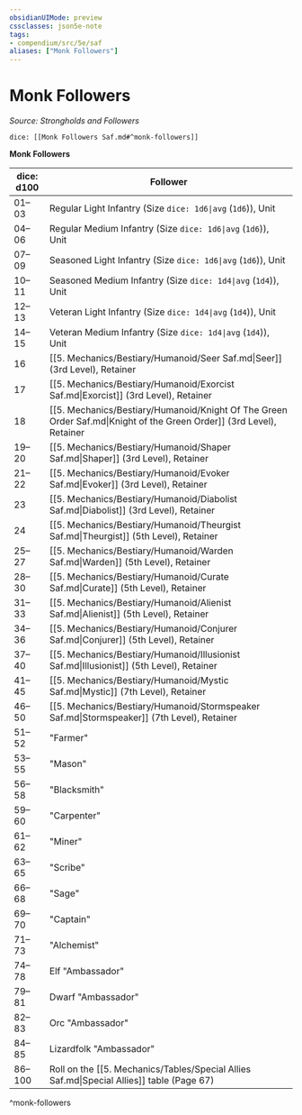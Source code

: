 ```yaml
---
obsidianUIMode: preview
cssclasses: json5e-note
tags:
- compendium/src/5e/saf
aliases: ["Monk Followers"]
---
```

# Monk Followers
*Source: Strongholds and Followers* 

`dice: [[Monk Followers Saf.md#^monk-followers]]`

**Monk Followers**

| dice: d100 | Follower |
|------------|----------|
| 01–03 | Regular Light Infantry (Size `dice: 1d6\|avg` (`1d6`)), Unit |
| 04–06 | Regular Medium Infantry (Size `dice: 1d6\|avg` (`1d6`)), Unit |
| 07–09 | Seasoned Light Infantry (Size `dice: 1d6\|avg` (`1d6`)), Unit |
| 10–11 | Seasoned Medium Infantry (Size `dice: 1d4\|avg` (`1d4`)), Unit |
| 12–13 | Veteran Light Infantry (Size `dice: 1d4\|avg` (`1d4`)), Unit |
| 14–15 | Veteran Medium Infantry (Size `dice: 1d4\|avg` (`1d4`)), Unit |
| 16 | [[5. Mechanics/Bestiary/Humanoid/Seer Saf.md\|Seer]] (3rd Level), Retainer |
| 17 | [[5. Mechanics/Bestiary/Humanoid/Exorcist Saf.md\|Exorcist]] (3rd Level), Retainer |
| 18 | [[5. Mechanics/Bestiary/Humanoid/Knight Of The Green Order Saf.md\|Knight of the Green Order]] (3rd Level), Retainer |
| 19–20 | [[5. Mechanics/Bestiary/Humanoid/Shaper Saf.md\|Shaper]] (3rd Level), Retainer |
| 21–22 | [[5. Mechanics/Bestiary/Humanoid/Evoker Saf.md\|Evoker]] (3rd Level), Retainer |
| 23 | [[5. Mechanics/Bestiary/Humanoid/Diabolist Saf.md\|Diabolist]] (3rd Level), Retainer |
| 24 | [[5. Mechanics/Bestiary/Humanoid/Theurgist Saf.md\|Theurgist]] (5th Level), Retainer |
| 25–27 | [[5. Mechanics/Bestiary/Humanoid/Warden Saf.md\|Warden]] (5th Level), Retainer |
| 28–30 | [[5. Mechanics/Bestiary/Humanoid/Curate Saf.md\|Curate]] (5th Level), Retainer |
| 31–33 | [[5. Mechanics/Bestiary/Humanoid/Alienist Saf.md\|Alienist]] (5th Level), Retainer |
| 34–36 | [[5. Mechanics/Bestiary/Humanoid/Conjurer Saf.md\|Conjurer]] (5th Level), Retainer |
| 37–40 | [[5. Mechanics/Bestiary/Humanoid/Illusionist Saf.md\|Illusionist]] (5th Level), Retainer |
| 41–45 | [[5. Mechanics/Bestiary/Humanoid/Mystic Saf.md\|Mystic]] (7th Level), Retainer |
| 46–50 | [[5. Mechanics/Bestiary/Humanoid/Stormspeaker Saf.md\|Stormspeaker]] (7th Level), Retainer |
| 51–52 | "Farmer" |
| 53–55 | "Mason" |
| 56–58 | "Blacksmith" |
| 59–60 | "Carpenter" |
| 61–62 | "Miner" |
| 63–65 | "Scribe" |
| 66–68 | "Sage" |
| 69–70 | "Captain" |
| 71–73 | "Alchemist" |
| 74–78 | Elf "Ambassador" |
| 79–81 | Dwarf "Ambassador" |
| 82–83 | Orc "Ambassador" |
| 84–85 | Lizardfolk "Ambassador" |
| 86–100 | Roll on the [[5. Mechanics/Tables/Special Allies Saf.md\|Special Allies]] table (Page 67) |
^monk-followers